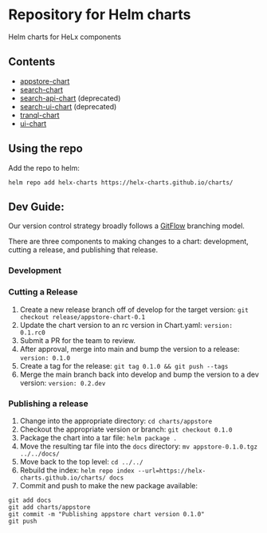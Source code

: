 # Repository for Helm charts

Helm charts for HeLx components

## Contents

* [appstore-chart](https://github.com/helx-charts/appstore-chart)
* [search-chart](https://github.com/helx-charts/search-chart)
* [search-api-chart](https://github.com/helx-charts/search-api-chart) (deprecated)
* [search-ui-chart](https://github.com/helx-charts/search-ui-chart) (deprecated)
* [tranql-chart](https://github.com/helx-charts/tranql-chart)
* [ui-chart](https://github.com/helx-charts/ui-chart)

## Using the repo

Add the repo to helm:

```
helm repo add helx-charts https://helx-charts.github.io/charts/
```

## Dev Guide:
Our version control strategy broadly follows a [GitFlow](https://nvie.com/posts/a-successful-git-branching-model/) branching model. 

There are three components to making changes to a chart: development, cutting a release, and publishing that release.

###  Development

### Cutting a Release

1. Create a new release branch off of develop for the target version: `git checkout release/appstore-chart-0.1`
2. Update the chart version to an rc version in Chart.yaml: `version: 0.1.rc0`
3. Submit a PR for the team to review. 
4. After approval, merge into main and bump the version to a release: `version: 0.1.0`
5. Create a tag for the release: `git tag 0.1.0 && git push --tags`
6. Merge the main branch back into develop and bump the version to a dev version: `version: 0.2.dev`

### Publishing a release

1. Change into the appropriate directory: `cd charts/appstore`
2. Checkout the appropriate version or branch: `git checkout 0.1.0` 
3. Package the chart into a tar file: `helm package .`
4. Move the resulting tar file into the `docs` directory: `mv appstore-0.1.0.tgz ../../docs/`
5. Move back to the top level: `cd ../../`
6. Rebuild the index: `helm repo index --url=https://helx-charts.github.io/charts/ docs`
7. Commit and push to make the new package available: 
 ```
git add docs
git add charts/appstore
git commit -m "Publishing appstore chart version 0.1.0"
git push
```